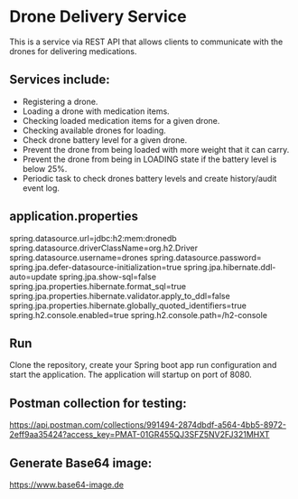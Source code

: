 # Drone Delivery Service
This is a service via REST API that allows clients to communicate with the drones for delivering medications. 

## Services include:
- Registering a drone.
- Loading a drone with medication items.
- Checking loaded medication items for a given drone. 
- Checking available drones for loading.
- Check drone battery level for a given drone.
- Prevent the drone from being loaded with more weight that it can carry.
- Prevent the drone from being in LOADING state if the battery level is below 25%.
- Periodic task to check drones battery levels and create history/audit event log.

## application.properties
spring.datasource.url=jdbc:h2:mem:dronedb
spring.datasource.driverClassName=org.h2.Driver
spring.datasource.username=drones
spring.datasource.password=
spring.jpa.defer-datasource-initialization=true
spring.jpa.hibernate.ddl-auto=update
spring.jpa.show-sql=false
spring.jpa.properties.hibernate.format_sql=true
spring.jpa.properties.hibernate.validator.apply_to_ddl=false
spring.jpa.properties.hibernate.globally_quoted_identifiers=true
spring.h2.console.enabled=true
spring.h2.console.path=/h2-console

## Run
Clone the repository, create your Spring boot app run configuration and start the application. 
The application will startup on port of 8080.

## Postman collection for testing: 
https://api.postman.com/collections/991494-2874dbdf-a564-4bb5-8972-2eff9aa35424?access_key=PMAT-01GR455QJ3SFZ5NV2FJ321MHXT 

## Generate Base64 image:
https://www.base64-image.de